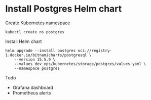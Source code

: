 # Install Postgres Helm chart
Create Kubernetes namespace
```shell
kubectl create ns postgres
```

Install Helm chart
```shell
helm upgrade --install postgres oci://registry-1.docker.io/bitnamicharts/postgresql \
    --version 15.5.9 \
    --values dev_ops/kubernetes/storage/postgres/values.yaml \
    --namespace postgres
```

Todo
- Grafana dashboard
- Prometheus alerts